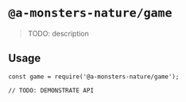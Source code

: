 # `@a-monsters-nature/game`

> TODO: description

## Usage

```
const game = require('@a-monsters-nature/game');

// TODO: DEMONSTRATE API
```
